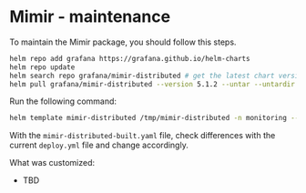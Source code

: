 # Mimir - maintenance

To maintain the Mimir package, you should follow this steps.

```bash
helm repo add grafana https://grafana.github.io/helm-charts
helm repo update
helm search repo grafana/mimir-distributed # get the latest chart version
helm pull grafana/mimir-distributed --version 5.1.2 --untar --untardir /tmp # this command will download the chart in /tmp/mimir-distributed
```

Run the following command:

```bash
helm template mimir-distributed /tmp/mimir-distributed -n monitoring --values MAINTENANCE.values.yaml > mimir-distributed-built.yaml
```

With the `mimir-distributed-built.yaml` file, check differences with the current `deploy.yml` file and change accordingly.

What was customized:

- TBD
